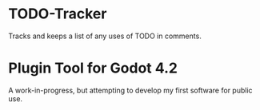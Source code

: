 # TODO-Tracker
 Tracks and keeps a list of any uses of TODO in comments.

# Plugin Tool for Godot 4.2
A work-in-progress, but attempting to develop my first software for public use.
